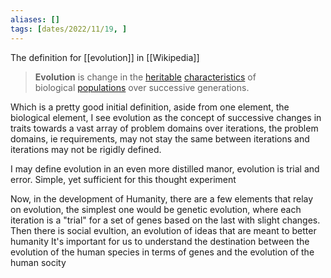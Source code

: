 ```yaml
---
aliases: []
tags: [dates/2022/11/19, ]
---
```

The definition for [[evolution]] in [[Wikipedia]]
> **Evolution** is change in the [heritable](https://en.wikipedia.org/wiki/Heredity "Heredity") [characteristics](https://en.wikipedia.org/wiki/Phenotypic_trait "Phenotypic trait") of biological [populations](https://en.wikipedia.org/wiki/Population "Population") over successive generations.

Which is a pretty good initial definition, aside from one element, the biological element, I see evolution as the concept of successive changes in traits towards a vast array of problem domains over iterations, the problem domains, ie requirements, may not stay the same between iterations and iterations may not be rigidly defined. 

I may define evolution in an even more distilled manor, evolution is trial and error. Simple, yet sufficient for this thought experiment

Now, in the development of Humanity, there are a few elements that relay on evolution, the simplest one would be genetic evolution, where each iteration is a "trial" for a set of genes based on the last with slight changes. Then there is social evultion, an evolution of ideas that are meant to better humanity 
It's important for us to understand the destination between the evolution of the human species in terms of genes and the evolution of the human socity